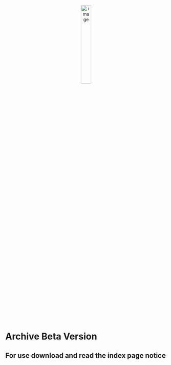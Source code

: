 
<p align="center">
    <img src="https://github.com/Pianomen/solo/blob/master/archive-beta-v1.0/w256h2561380453904Leaf256x25632.png" alt="image" width="25%" height="25%" />
</p>


# Archive Beta Version

## For use download and read the index page notice
